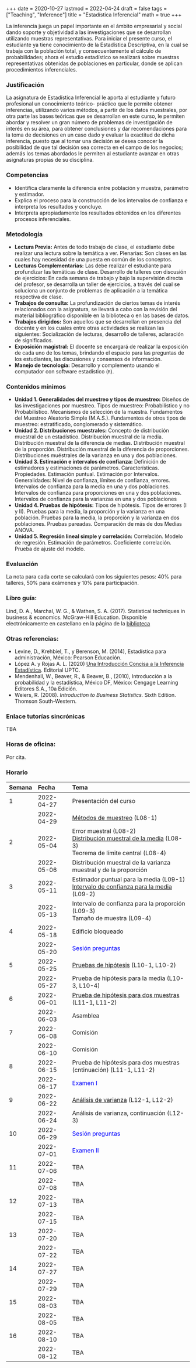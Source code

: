 +++
date      = 2020-10-27
lastmod   = 2022-04-24
draft     = false
tags      = ["Teaching", "Inference"]
title     = "Estadística Inferencial"
math      = true
+++

La inferencia juega un papel importante en el ámbito empresarial y social dando soporte y objetividad a las investigaciones que se desarrollan utilizando muestras representativas. Para iniciar el presente curso, el estudiante ya tiene conocimiento de la Estadística Descriptiva, en la cual se trabaja con la población total, y consecuentemente el cálculo de probabilidades; ahora el estudio estadístico se realizará sobre muestras representativas obtenidas de poblaciones en particular, donde se aplican procedimientos inferenciales.

### Justificación

La asignatura de Estadística Inferencial le aporta al estudiante y futuro profesional un conocimiento teórico- práctico que le permite obtener inferencias, utilizando varios métodos, a partir de los datos muestrales, por otra parte las bases teóricas que se desarrollan en este curso, le permiten abordar y resolver un gran número de problemas de investigación de interés en su área, para obtener conclusiones y dar recomendaciones para la toma de decisiones en un caso dado y evaluar la exactitud de dicha inferencia, puesto que al tomar una decisión se desea conocer la posibilidad de que tal decisión sea correcta en el campo de los negocios; además los temas abordados le permiten al estudiante avanzar en otras asignaturas propias de su disciplina.


### Competencias

* Identifica claramente la diferencia entre población y muestra, parámetro y estimador.
* Explica el proceso para la construcción de los intervalos de confianza e interpreta los resultados y concluye.
* Interpreta apropiadamente los resultados obtenidos en los diferentes procesos inferenciales.

### Metodología

+ **Lectura Previa:** Antes de todo trabajo de clase, el estudiante debe realizar una lectura sobre la temática a ver. Plenarias: Son clases en las cuales hay necesidad de una puesta en común de los conceptos.
+ **Lecturas Complementarias:** Las debe realizar el estudiante para profundizar las temáticas de clase. Desarrollo de talleres con discusión de ejercicios: En cada semana de trabajo y bajo la supervisión directa del profesor, se desarrolla un taller de ejercicios, a través del cual se soluciona un conjunto de problemas de aplicación a la temática respectiva de clase.
+ **Trabajos de consulta:** La profundización de ciertos temas de interés relacionados con la asignatura, se llevará a cabo con la revisión del material bibliográfico disponible en la biblioteca o en las bases de datos.
+ **Trabajos dirigidos:** Son aquellos que se desarrollan en presencia del docente y en los cuales entre otras actividades se realizan las siguientes: Socialización de lecturas, desarrollo de talleres, aclaración de significados.
+ **Exposición magistral:** El docente se encargará de realizar la exposición de cada uno de los temas, brindando el espacio para las preguntas de los estudiantes, las discusiones y consensos de información.
+ **Manejo de tecnología:** Desarrollo y complemento usando el computador con software estadístico (`R`).


### Contenidos mínimos


+ **Unidad 1. Generalidades del muestreo y tipos de muestreo:** Diseños de las investigaciones por muestreo. Tipos de muestreo: Probabilístico y no Probabilístico. Mecanismos de selección de la muestra. Fundamentos del Muestreo Aleatorio Simple (M.A.S.). Fundamentos de otros tipos de muestreo: estratificado, conglomerado y sistemático.
+ **Unidad 2. Distribuciones muestrales:** Concepto de distribución muestral de un estadístico. Distribución muestral de la media. Distribución muestral de la diferencia de medias. Distribución muestral de la proporción. Distribución muestral de la diferencia de proporciones. Distribuciones muéstrales de la varianza en una y dos poblaciones.
+ **Unidad 3. Estimación e intervalos de confianza:** Definición de estimadores y estimaciones de parámetros. Características. Propiedades. Estimación puntual. Estimación por Intervalos. Generalidades: Nivel de confianza, límites de confianza, errores. Intervalos de confianza para la media en una y dos poblaciones. Intervalos de confianza para proporciones en una y dos poblaciones. Intervalos de confianza para la varianzas en una y dos poblaciones
+ **Unidad 4. Pruebas de hipótesis:** Tipos de hipótesis. Tipos de errores (I y II). Pruebas para la media, la proporción y la varianza en una población. Pruebas para la media, la proporción y la varianza en dos poblaciones. Pruebas pareadas. Comparación de más de dos Medias ANOVA.
+ **Unidad 5. Regresión lineal simple y correlación:** Correlación. Modelo de regresión. Estimación de parámetros. Coeficiente correlación. Prueba de ajuste del modelo.


### Evaluación

La nota para cada corte se calculará con los siguientes pesos: 40% para talleres, 50% para exámenes y 10% para participación. 


### Libro guía:

Lind, D. A., Marchal, W. G., & Wathen, S. A. (2017). Statistical techniques in business & economics. McGraw-Hill Education. Disponible electrónicamente en castellano en la página de la [biblioteca](https://biblio.uptc.edu.co/login?qurl=https://www.ebooks7-24.com%2fstage.aspx%3fil%3d%26pg%3d%26ed%3d256)

### Otras referencias:

+ Levine, D., Krehbiel, T., y Berenson, M. (2014), Estadística para administración, México: Pearson Educación.
+ López A. y Rojas A. L. (2020) [Una Introducción Concisa a la Inferencia Estadística](https://alexrojas.netlify.app/publication/ie/). Editorial UPTC.
+ Mendenhall, W., Beaver, R., & Beaver, B., (2010), Introducción a la probabilidad y la estadística, México DF, México: Cengage Learning Editores S.A., 10a Edición.
+ Weiers, R. (2008). *Introduction to Business Statistics.* Sixth Edition. Thomson South-Western.

### Enlace tutorías sincrónicas

TBA

### Horas de oficina: 

Por cita.

### Horario

|Semana |Fecha      |Tema                                                                                                                                                                    |
|:------|:----------|:-----------------------------------------------------------------------------------------------------------------------------------------------------------------------|
|1      |2022-04-27 |Presentación del curso                                                                                                                                                  |
|&nbsp; |2022-04-29 |[Métodos de muestreo](https://alexrojas.netlify.app/post/bs/lec1_muestreo/) (L08-1)                                                                                     |
|2      |2022-05-04 |Error muestral (L08-2) <br> [Distribución muestral de la media](https://alexrojas.netlify.app/post/bs/lec2_clt/) (L08-3)<br> Teorema de límite central (L08-4)          |
|&nbsp; |2022-05-06 |  Distribución muestral de la varianza muestral y de la proporción  |
|3      |2022-05-11 | Estimador puntual para la media (L09-1)<br>[Intervalo de confianza para la media](https://alexrojas.netlify.app/post/bs/lec3_intervals/) (L09-2)  |
|&nbsp; |2022-05-13 | Intervalo de confianza para la proporción (L09-3) <br> Tamaño de muestra (L09-4)|
|4      |2022-05-18 | Edificio bloqueado|
|&nbsp; |2022-05-20 | <font color="blue">Sesión preguntas</font>  |
|5      |2022-05-25 | [Pruebas de hipótesis](https://alexrojas.netlify.app/post/bs/lec4_tests/) (L10-1, L10-2)  |
|&nbsp; |2022-05-27 | Prueba de hipótesis para la media (L10-3, L10-4) |
|6      |2022-06-01 | [Prueba de hipótesis para dos muestras](https://alexrojas.netlify.app/post/bs/lec5_tests2/) (L11-1, L11-2) |
|&nbsp; |2022-06-03 | Asamblea |
|7      |2022-06-08 | Comisión |
|&nbsp; |2022-06-10 | Comisión |
|8      |2022-06-15 | Prueba de hipótesis para dos muestras (cntinuación) (L11-1, L11-2)|
|&nbsp; |2022-06-17 |<font color="blue">Examen I</font>    |
|9      |2022-06-22 |  [Análisis de varianza](https://alexrojas.netlify.app/post/bs/lec6_anova/) (L12-1, L12-2)       |
|&nbsp; |2022-06-24 |  Análisis de varianza, continuación (L12-3)       |
|10     |2022-06-29 | <font color="blue">Sesión preguntas</font>      |
|&nbsp; |2022-07-01 | <font color="blue">Examen II</font>  |
|11     |2022-07-06 |TBA          |
|&nbsp; |2022-07-08 |TBA          |
|12     |2022-07-13 |TBA          |
|&nbsp; |2022-07-15 |TBA          |
|13     |2022-07-20 |TBA          |
|&nbsp; |2022-07-22 |TBA          |
|14     |2022-07-27 |TBA          |
|&nbsp; |2022-07-29 |TBA          |
|15     |2022-08-03 |TBA          |
|&nbsp; |2022-08-05 |TBA          |
|16     |2022-08-10 |TBA          |
|&nbsp; |2022-08-12 |TBA          |

<!--
7|2022-06-08 |[Análisis de varianza](https://alexrojas.netlify.app/post/bs/lec6_anova/) (L12-1, L12-2)                                                                                |
|      7|2022-06-10 |Análisis de varianza, continuación (L12-3)                                                                                                                              |
|      8|2022-06-15 |<font color="blue">Examen II</font>                                                                                                                                     |
|      8|2022-06-17 |Análisis de varianza, continuación (L12-3)                                                                                                                              |
|      9|2022-06-22 |Análisis de varianza, continuación (L12-4)                                                                                                                              |
|      9|2022-06-24 |Análisis de varianza, continuación (L12-5)                                                                                                                              |
|     10|2022-06-29 |                                                                                                                                                                        |
|     10|2022-07-01 |                                                                                                                                                                        |
|     11|2022-07-06 |Correlación (L13-1, L13-2)                                                                                                                                              |
|     11|2022-07-08 |Regresión Lineal Simple (L13-3)                                                                                                                                         |
|     12|2022-07-13 |Regresión Lineal Simple (L13-4, L13-5)                                                                                                                                  |
|     12|2022-07-15 |Regresión Lineal Simple (L13-6, L13-7)                                                                                                                                  |
|     13|2022-07-20 |<font color="blue">Sesión preguntas</font>                                                                                                                              |
|     13|2022-07-22 |<font color="blue">Examen III</font>                                                                                                                                    |
|     14|2022-07-27 |Regresión Lineal Múltiple (L14-1, L14-2)                                                                                                                                |
|     14|2022-07-29 |Regresión Lineal Múltiple (L14-4)                                                                                                                                       |
|     15|2022-08-03 |Regresión Lineal Múltiple (L14-5, L14-6)                                                                                                                                |
|     15|2022-08-05 |Regresión Lineal Múltiple (L14-7, L14-8)                                                                                                                                |
|     16|2022-08-10 |<font color="blue">Sesión preguntas</font>                                                                                                                              |
|     16|2022-08-12 |<font color="blue">Examen IV</font>                                                                                                                                     |
-->
